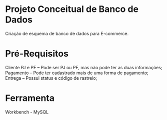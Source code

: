# Projeto Conceitual de Banco de Dados
Criação de esquema de banco de dados para E-commerce. 


# Pré-Requisitos

Cliente PJ e PF – Pode ser PJ ou PF, mas não pode ter as duas informações;
Pagamento – Pode ter cadastrado mais de uma forma de pagamento;
Entrega – Possui status e código de rastreio;


# Ferramenta
Workbench - MySQL
